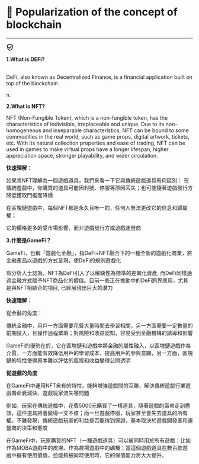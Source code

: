 # 🚀 Popularization of the concept of blockchain

****

![“已经过社区验证”图标](data:image/png;base64,iVBORw0KGgoAAAANSUhEUgAAABQAAAAUCAQAAAAngNWGAAAA/0lEQVR4AYXNMSiEcRyA4cfmGHQbCZIipkuxnJgMStlMNmeyD2dwmc8+sZgxYJd9ErIZFHUyYYD7fkr6l4/rnvmtl7+KitrqV/fq2Y5eLY3Z9S48eRLe7BmVZ9qhTLhQ0algzZWQOVKSsCF8OjAnwbxDTWFDUhPK/jMr1H6HE/IqRky2DyvCefuwItwZzodVoYRiLqMkVCXrwpJ9twZ+sgfDYEFYl8wIWxZ9uFf7zkallxlJh4YrLGsKjZRx7VGHhLqwgFUN45DGdb8MeXGpgB4ABZdeDcpZEY51A+hyLKz4S1W4MQWm3AibWtgWmk6dyISa1pSdyWTOlLXVp0+eL9D/ZPfBTNanAAAAAElFTkSuQmCC)

**1.What is DEFi?**

\
DeFi, also known as Decentralized Finance, is a financial application built on top of the blockchain&#x20;

n.

**2.What is NFT?**

NFT (Non-Fungible Token), which is a non-fungible token, has the characteristics of indivisible, irreplaceable and unique. Due to its non-homogeneous and inseparable characteristics, NFT can be bound to some commodities in the real world, such as game props, digital artwork, tickets, etc. With its natural collection properties and ease of trading, NFT can be used in games to make virtual props have a longer lifespan, higher appreciation space, stronger playability, and wider circulation.

**快速理解：**

如果將NFT理解為一個遊戲道具，我們來看一下它與傳統遊戲道具有何區別： 在傳統遊戲中，你購買的道具可能因封號、停服等原因丟失；也可能隨著遊戲發行方降低獲取門檻而降價

在區塊鏈遊戲中，每個NFT都是永久且唯一的，任何人無法更改它的信息和歸屬權；

它的價格更多的受市場影響，而非遊戲發行方或遊戲運營商

**3.什麼是GameFi？**

GameFi，也稱「遊戲化金融」，指DeFi+NFT融合下的一種全新的遊戲化商業，將金融產品以遊戲的方式呈現，使DeFi的規則遊戲化

有分析人士認為，NFT為DeFi引入了以稀缺性為標準的差異化資產, 而DeFi同樣通過金融方式賦予NFT商品化的價值。目前一些正在推動中的DeFi跨界應用，尤其是與NFT相結合的項目, 已經展現出巨大的潛力

**快速理解：**

從金融的角度：

傳統金融中，用戶一方面需要花費大量時間去學習相關，另一方面需要一定數量的前期投入，且操作過程繁瑣；對風險和收益認知，容易受到金融機構的誘導和影響

GameFi的優勢在於，它在區塊鏈和遊戲中將金融的屬性融入，以區塊鏈遊戲作為介質，一方面能有效降低用戶的學習成本，提高用戶的參與意願，另一方面，區塊鏈的特性使得原本難以評估的風險和收益變得公開透明

**從遊戲的角度**

在GameFi中運用NFT自有的特性，能夠增強遊戲間的互聯，解決傳統遊戲行業遊戲壽命衰減快、遊戲玩家流失等問題

例如，玩家在傳統遊戲中，花費5000元購買了一樣道具，隨著遊戲的壽命走到盡頭，這件道具將會變得一文不值；而一旦遊戲停服，玩家甚至會失去道具的所有權。不難發現，傳統遊戲玩家的利益是否能得到保證，基本取決於遊戲開發者和運營商的決策和態度

在GameFi中，玩家購買的NFT（一種遊戲道具）可以被同時用於所有遊戲：比如作為MOBA遊戲中的皮膚、作為農場遊戲中的礦機；當這個遊戲道具在數百款遊戲中擁有使用價值，並能夠被同時使用時，它的保值能力將大大提升。
